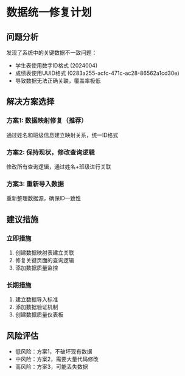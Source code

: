 # 数据统一修复计划

## 问题分析
发现了系统中的关键数据不一致问题：
- 学生表使用数字ID格式 (2024004)
- 成绩表使用UUID格式 (0283a255-acfc-471c-ac28-86562a1cd30e)
- 导致数据无法正确关联，覆盖率极低

## 解决方案选择

### 方案1: 数据映射修复（推荐）
通过姓名和班级信息建立映射关系，统一ID格式

### 方案2: 保持现状，修改查询逻辑
修改所有查询逻辑，通过姓名+班级进行关联

### 方案3: 重新导入数据
重新整理数据源，确保ID一致性

## 建议措施

### 立即措施
1. 创建数据映射表建立关联
2. 修复关键页面的查询逻辑
3. 添加数据质量监控

### 长期措施
1. 建立数据导入标准
2. 添加数据验证机制
3. 创建数据质量仪表板

## 风险评估
- 低风险：方案1，不破坏现有数据
- 中风险：方案2，需要大量代码修改
- 高风险：方案3，可能丢失数据